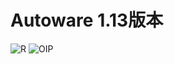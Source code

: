 # Autoware 1.13版本
![R](https://github.com/luojiatao/Autoware/assets/108130094/3a594de9-2da1-4f90-b864-d778b6264342)
![OIP](https://github.com/luojiatao/Autoware/assets/108130094/dda16364-3484-450c-9938-e4e8ef165675)

